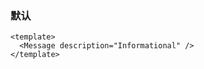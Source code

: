 ### 默认

<!--start-code-->

```vue
<template>
  <Message description="Informational" />
</template>
```

<!--end-code-->
